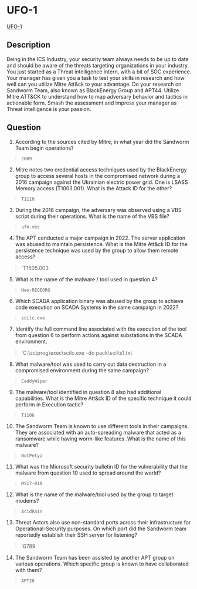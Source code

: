 # UFO-1

[UFO-1](https://app.hackthebox.com/sherlocks/UFO-1)

## Description

Being in the ICS Industry, your security team always needs to be up to date and should be aware of the threats targeting organizations in your industry. You just started as a Threat intelligence intern, with a bit of SOC experience. Your manager has given you a task to test your skills in research and how well can you utilize Mitre Att&ck to your advantage. Do your research on Sandworm Team, also known as BlackEnergy Group and APT44. Utilize Mitre ATT&CK to understand how to map adversary behavior and tactics in actionable form. Smash the assessment and impress your manager as Threat intelligence is your passion.

## Question

1. According to the sources cited by Mitre, in what year did the Sandworm Team begin operations?

> `2009`

2. Mitre notes two credential access techniques used by the BlackEnergy group to access several hosts in the compromised network during a 2016 campaign against the Ukrainian electric power grid. One is LSASS Memory access (T1003.001). What is the Attack ID for the other?

> `T1110`

3. During the 2016 campaign, the adversary was observed using a VBS script during their operations. What is the name of the VBS file?

> `ufn.vbs`

4. The APT conducted a major campaign in 2022. The server application was abused to maintain persistence. What is the Mitre Att&ck ID for the persistence technique was used by the group to allow them remote access?

> `T1505.003

5. What is the name of the malware / tool used in question 4?

> `Neo-REGEORG`

6. Which SCADA application binary was abused by the group to achieve code execution on SCADA Systems in the same campaign in 2022?

> `scilc.exe`

7. Identify the full command line associated with the execution of the tool from question 6 to perform actions against substations in the SCADA environment.

> `C:\sc\prog\exec\scilc.exe -do pack\scil\s1.txt

8. What malware/tool was used to carry out data destruction in a compromised environment during the same campaign?

> `CaddyWiper`

9. The malware/tool identified in question 8 also had additional capabilities. What is the Mitre Att&ck ID of the specific technique it could perform in Execution tactic?

> `T1106`

10. The Sandworm Team is known to use different tools in their campaigns. They are associated with an auto-spreading malware that acted as a ransomware while having worm-like features .What is the name of this malware?

> `NotPetya`

11. What was the Microsoft security bulletin ID for the vulnerability that the malware from question 10 used to spread around the world?

> `MS17-010`

12. What is the name of the malware/tool used by the group to target modems?

> `AcidRain`

13. Threat Actors also use non-standard ports across their infrastructure for Operational-Security purposes. On which port did the Sandworm team reportedly establish their SSH server for listening?

> `6789

14. The Sandworm Team has been assisted by another APT group on various operations. Which specific group is known to have collaborated with them?

> `APT28`

